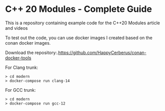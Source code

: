 # C++ 20 Modules - Complete Guide

This is a repository containing example code for the C++20 Modules article and 
videos

To test out the code, you can use docker images I created based on the conan 
docker images.

Download the repository:.https://github.com/HappyCerberus/conan-docker-tools

For Clang trunk:

```
> cd modern
> docker-compose run clang-14
```

For GCC trunk:

```
> cd modern
> docker-compose run gcc-12
```

